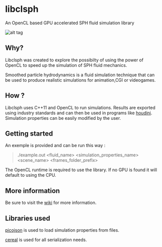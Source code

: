 libclsph
========

An OpenCL based GPU accelerated SPH fluid simulation library

![alt tag](http://i.imgur.com/iambaDc.png)

Why?
-----------------------

Libclsph was created to explore the possibilty of using the power of OpenCL to speed up the simulation of SPH fluid mechanics.

Smoothed particle hydrodynamics is a fluid simulation technique that can be used to produce realistic simulations for animation,CGI or videogames.

How ?
-----------------------

Libclsph uses C++11 and OpenCL to run simulations. Results are exported using industry standards and can then be used in programs like [houdini](http://www.sidefx.com/). Simulation properties can be easily modified by the user.


Getting started
-----------------------

An exemple is provided and can be run this way :

> ./example.out \<fluid_name\> \<simulation_properties_name\> \<scene_name\> \<frames_folder_prefix\>

The OpenCL runtime is required to use the library. If no GPU is found it will default to using the CPU.

More information
----------------

Be sure to visit the [wiki](https://github.com/libclsph/libclsph/wiki) for more information.

Libraries used
----------------
[picojson](https://github.com/kazuho/picojson) is used to load simulation properties from files.

[cereal](http://uscilab.github.io/cereal/) is used for all serialization needs.


